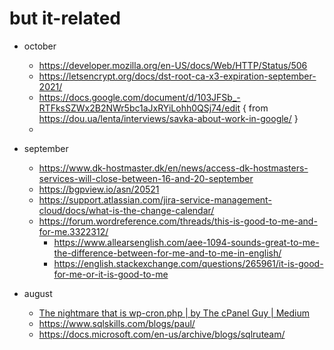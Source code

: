 # but it-related 

- october
  - https://developer.mozilla.org/en-US/docs/Web/HTTP/Status/506
  - https://letsencrypt.org/docs/dst-root-ca-x3-expiration-september-2021/
  - https://docs.google.com/document/d/103JFSb_-RTFksSZWx2B2NWr5bc1aJxRYiLohh0QSj74/edit { from https://dou.ua/lenta/interviews/savka-about-work-in-google/ }
  - 


- september

  - https://www.dk-hostmaster.dk/en/news/access-dk-hostmasters-services-will-close-between-16-and-20-september
  - https://bgpview.io/asn/20521 
  - https://support.atlassian.com/jira-service-management-cloud/docs/what-is-the-change-calendar/
  - https://forum.wordreference.com/threads/this-is-good-to-me-and-for-me.3322312/
      - https://www.allearsenglish.com/aee-1094-sounds-great-to-me-the-difference-between-for-me-and-to-me-in-english/
      - https://english.stackexchange.com/questions/265961/it-is-good-for-me-or-it-is-good-to-me
 
- august 

  - [The nightmare that is wp-cron.php | by The cPanel Guy | Medium](https://medium.com/@thecpanelguy/the-nightmare-that-is-wpcron-php-ae31c1d3ae30)
  - https://www.sqlskills.com/blogs/paul/ 
  - https://docs.microsoft.com/en-us/archive/blogs/sqlruteam/
